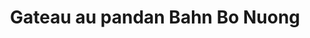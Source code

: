 ---
uuid: 3dda2fab-08f7-4ced-9bd7-b0f3d3806e02
title: Gateau au pandan Bahn Bo Nuong
draft: false
layout: recettes
type: dessert
categories:
  - Gateau
regime:
  - vegetarien
  - sans-gluten
  - sans-lactose
region: Asie
cuisson: Oui
temperature: Froid
plate: 100
check: Oui
checkAlwaysOk: false
checkfor: 155
ingredients:
  lof:
    - title: Levure chimique sans gluten
      quantite: 122
      unit: grammes
    - title: Oeuf
      quantite: 66
      unit: unité
    - title: Farine de tapioca
      quantite: 2.2
      unit: Kg
    - title: Farine de riz blanche
      quantite: 450
      unit: grammes
    - title: lait de coco
      quantite: 4.45
      unit: litre
  epices:
    - title: Sel
      quantite: 10
      unit: grammes
    - title: Pandan (extrait de)
      quantite: 50
      unit: ml
  autres: []
preparation: >-


  * Faire chauffer le lait de coco dans une casserole à feu doux sans le faire bouillir, ajouter le sucre et remuer jusqu'à dissolution de celui-ci. Couper le feu.

  * Mélanger l'extrait de pandan au lait de coco sucré.

  * Mélanger la farine de riz à la fécule de tapioca, ajouter la levure, le sel et réserver.

  * Casser les œufs dans un saladier et les battre délicatement en prenant soin de ne pas incorporer d'air. Ajouter ensuite le mélange liquide (lait de coco - sucre - pandan) toujours délicatement et sans incorporer d'air, puis ensuite ajouter le mélange de farine petit à petit (ne pas faire attention aux grumeaux).

  * Préchauffer le four à 180°, huiler les moules à gâteaux et l'enfourner 5 minutes.

  * Verser ensuite le mélange en le filtrant dans une passoire et enfourner pour 45 minutes de cuisson.

  * **Ne pas ouvrir le four durant cette période.**

  * Vérifier ensuite la cuisson à l'aide d'un couteau s'il ressort sec, le gâteau est cuit.

  * Il n'y a plus qu'à le sortir et le laisser reposer une dizaine de minutes avant de le démouler.
publishDate: 2024-05-18T15:58:00.000Z
---